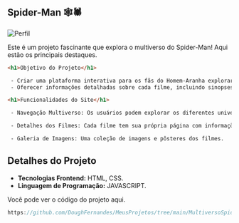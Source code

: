 ## Spider-Man 🕸️🕷️

![Perfil](/Imagens/Spider-Man-multiverso.gif)

Este é um projeto fascinante que explora o multiverso do Spider-Man! Aqui estão os principais destaques.

```html
<h1>Objetivo do Projeto</h1>

 - Criar uma plataforma interativa para os fãs do Homem-Aranha explorarem os diferentes universos e filmes relacionados ao herói.
 - Oferecer informações detalhadas sobre cada filme, incluindo sinopses, elenco, diretores e curiosidades.

<h1>Funcionalidades do Site</h1>

 - Navegação Multiverso: Os usuários podem explorar os diferentes universos do Spider-Man, como o universo de Tobey Maguire, Andrew Garfield e Tom Holland.

 - Detalhes dos Filmes: Cada filme tem sua própria página com informações detalhadas, como enredo, elenco, datas de lançamento e trailers.

 - Galeria de Imagens: Uma coleção de imagens e pôsteres dos filmes.

```

## Detalhes do Projeto

- **Tecnologias Frontend:** HTML, CSS.
- **Linguagem de Programação:** JAVASCRIPT.

Você pode ver o código do projeto aqui.

```js
https://github.com/DoughFernandes/MeusProjetos/tree/main/MultiversoSpider
```
